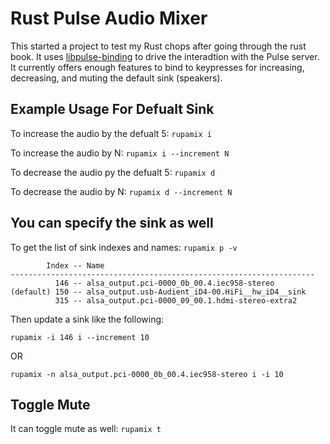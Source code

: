 # Rust Pulse Audio Mixer

This started a project to test my Rust chops after going through the rust book. It uses [libpulse-binding](https://github.com/jnqnfe/pulse-binding-rust)
to drive the interadtion with the Pulse server. It currently offers enough features to bind to keypresses
for increasing, decreasing, and muting the default sink (speakers).

## Example Usage For Defualt Sink
To increase the audio by the defualt 5:
    `rupamix i`
    
To increase the audio by N:
    `rupamix i --increment N`

To decrease the audio py the defualt 5:
    `rupamix d`
    
To decrease the audio by N:
    `rupamix d --increment N`

## You can specify the sink as well
To get the list of sink indexes and names:
    `rupamix p -v`

            Index -- Name                                             
    --------------------------------------------------------------------
              146 -- alsa_output.pci-0000_0b_00.4.iec958-stereo       
    (default) 150 -- alsa_output.usb-Audient_iD4-00.HiFi__hw_iD4__sink
              315 -- alsa_output.pci-0000_09_00.1.hdmi-stereo-extra2  

Then update a sink like the following:

`rupamix -i 146 i --increment 10`

OR

`rupamix -n alsa_output.pci-0000_0b_00.4.iec958-stereo i -i 10`

## Toggle Mute
It can toggle mute as well: 
    `rupamix t`


